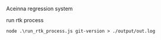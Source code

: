 Aceinna regression system

run rtk process 
```
node .\run_rtk_process.js git-version > ./output/out.log
```